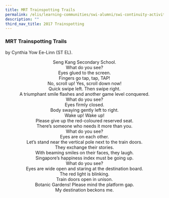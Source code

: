 ```yaml
---
title: MRT Trainspotting Trails
permalink: /elis/learning-communities/swi-alumni/swi-continuity-activities/mrt-trainspotting-trails/
description: ""
third_nav_title: 2017 Trainspotting
---
```

### MRT Trainspotting Trails


by Cynthia Yow Ee-Linn (ST EL).

<p><center>Seng Kang Secondary School.<br>
What do you see?<br>
Eyes glued to the screen.<br>
Fingers go tap, tap, TAP!<br>
No, scroll up! Yes, scroll down now!<br>
Quick swipe left. Then swipe right.<br>
A triumphant smile flashes and another game level conquered.<br>
What do you see?<br>
Eyes firmly closed.<br>
Body swaying gently left to right.<br>
Wake up! Wake up!<br>
Please give up the red-coloured reserved seat.<br>
There’s someone who needs it more than you.<br>
What do you see?<br>
Eyes are on each other.<br>
Let’s stand near the vertical pole next to the train doors.<br>
They exchange their stories.<br>
With beaming smiles on their faces, they laugh.<br>
Singapore’s happiness index must be going up.<br>
What do you see?<br>
Eyes are wide open and staring at the destination board.<br>
The red light is blinking.<br>
Train doors open in unison.<br>
Botanic Gardens! Please mind the platform gap.<br>
	My destination beckons me. </center></p>